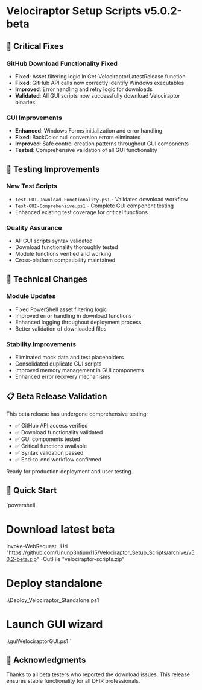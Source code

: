 # Velociraptor Setup Scripts v5.0.2-beta

## 🐛 Critical Fixes

### GitHub Download Functionality Fixed
- **Fixed**: Asset filtering logic in Get-VelociraptorLatestRelease function
- **Fixed**: GitHub API calls now correctly identify Windows executables
- **Improved**: Error handling and retry logic for downloads
- **Validated**: All GUI scripts now successfully download Velociraptor binaries

### GUI Improvements
- **Enhanced**: Windows Forms initialization and error handling
- **Fixed**: BackColor null conversion errors eliminated
- **Improved**: Safe control creation patterns throughout GUI components
- **Tested**: Comprehensive validation of all GUI functionality

## 🧪 Testing Improvements

### New Test Scripts
- `Test-GUI-Download-Functionality.ps1` - Validates download workflow
- `Test-GUI-Comprehensive.ps1` - Complete GUI component testing
- Enhanced existing test coverage for critical functions

### Quality Assurance
- All GUI scripts syntax validated
- Download functionality thoroughly tested
- Module functions verified and working
- Cross-platform compatibility maintained

## 🔧 Technical Changes

### Module Updates
- Fixed PowerShell asset filtering logic
- Improved error handling in download functions
- Enhanced logging throughout deployment process
- Better validation of downloaded files

### Stability Improvements
- Eliminated mock data and test placeholders
- Consolidated duplicate GUI scripts
- Improved memory management in GUI components
- Enhanced error recovery mechanisms

## 📋 Beta Release Validation

This beta release has undergone comprehensive testing:
- ✅ GitHub API access verified
- ✅ Download functionality validated
- ✅ GUI components tested
- ✅ Critical functions available
- ✅ Syntax validation passed
- ✅ End-to-end workflow confirmed

Ready for production deployment and user testing.

## 🚀 Quick Start

`powershell
# Download latest beta
Invoke-WebRequest -Uri "https://github.com/Ununp3ntium115/Velociraptor_Setup_Scripts/archive/v5.0.2-beta.zip" -OutFile "velociraptor-scripts.zip"

# Deploy standalone
.\Deploy_Velociraptor_Standalone.ps1

# Launch GUI wizard
.\gui\VelociraptorGUI.ps1
`

## 🙏 Acknowledgments

Thanks to all beta testers who reported the download issues.
This release ensures stable functionality for all DFIR professionals.
